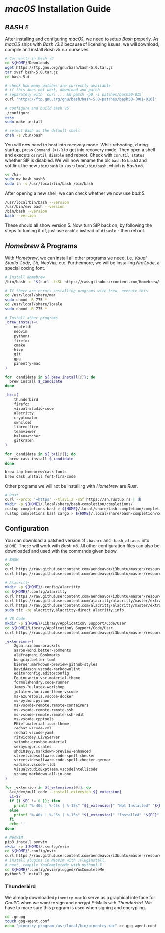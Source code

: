 # _macOS_ Installation Guide

[//]: # (source <https://scriptingosx.com/2019/02/install-bash-5-on-macos/>)

## _BASH 5_

After installing and configuring _macOS_, we need to setup _Bash_ properly. As _macOS_ ships with _Bash v3.2_ because of licensing issues, we will download, compile and install _Bash v5.x.x_ ourselves.

``` BASH
# Currently in Bash v3
cd ${HOME}/Downloads
wget https://ftp.gnu.org/gnu/bash/bash-5.0.tar.gz
tar xvzf bash-5.0.tar.gz
cd bash-5.0

# check how many patches are currently available
# if this does not work, download and patch
# separately with `curl ... && patch -p0 -i patches/bash50-0XX`
curl 'https://ftp.gnu.org/gnu/bash/bash-5.0-patches/bash50-[001-016]' | patch -p0

# configure and build Bash v5
./configure
make
sudo make install

# select Bash as the default shell
chsh -s /bin/bash
```

You will now need to boot into recovery mode. While rebooting, during startup, press `Command (⌘)-R` to get into recovery mode. Then open a shell and execute `csrutil disable` and reboot. Check with `csrutil status` whether SIP is disabled. We will now rename the old `bash` to `bash3` and softlink the new `/bin/bash` to `/usr/local/bin/bash`, which is _Bash v5_.

``` BASH
cd /bin
sudo mv bash bash3
sudo ln -s /usr/local/bin/bash /bin/bash
```

After opening a new shell, we can check whether we now use _bash5_.

``` BASH
/usr/local/bin/bash --version
/usr/bin/env bash --version
/bin/bash --version
bash --version
```

These should all show version 5. Now, turn SIP back on, by following the steps to turning it of, just use `enable` instead of `disable` - then reboot.

## _Homebrew_ & Programs

With _[Homebrew](https://brew.sh/)_, we can install all other programs we need, i.e. _Visual Studio Code_, _Git_, _NeoVim_, etc. Furthermore, we will be installing _FiraCode_, a special coding font.

[//]: # (cask sources https://formulae.brew.sh/cask/)

``` BASH
# Install Homebrew
/bin/bash -c "$(curl -fsSL https://raw.githubusercontent.com/Homebrew/install/master/install.sh)"

# If there are errors installing programs with brew, execute this
cd /usr/local/share/man
sudo chmod -R 775 *
cd /usr/local/share/locale
sudo chmod -R 775 *

# Install other programs
_brew_install=(
    neofetch
    neovim
    python3
    firefox
    cmake
    htop
    git
    gpg
    pinentry-mac
)

for _candidate in ${_brew_install[@]}; do
  brew install $_candidate
done

_bci=(
    thunderbird
    firefox
    visual-studio-code
    alacritty
    cryptomator
    owncloud
    libreoffice
    teamviewer
    balenaetcher
    gitkraken
)

for _candidate in ${_bci[@]}; do
  brew cask install $_candidate
done

brew tap homebrew/cask-fonts
brew cask install font-fira-code
```

Other programs we will not be installing with _Homebrew_ are _Rust_.

``` BASH
# Rust
curl --proto '=https' --tlsv1.2 -sSf https://sh.rustup.rs | sh
mkdir -p ${HOME}/.local/share/bash-completion/completions/
rustup completions bash > ${HOME}/.local/share/bash-completion/completions/rustup
rustup completions bash cargo > ${HOME}/.local/share/bash-completion/completions/cargo
```

## Configuration

You can download a patched version of `.bashrc` and `.bash_aliases` into `$HOME`. These will work with _Bash v5_. All other configuration files can also be downloaded and used with the commands given below.

``` BASH
# BASH
cd
curl https://raw.githubusercontent.com/aendeavor/i3buntu/master/resources/sys/sh/macOS/.bashrc > .bashrc
curl https://raw.githubusercontent.com/aendeavor/i3buntu/master/resources/sys/sh/macOS/.bash_aliases > .bash_aliases

# Alacritty
mkdir -p ${HOME}/.config/alacritty
cd ${HOME}/.config/alacritty
curl https://raw.githubusercontent.com/aendeavor/i3buntu/master/resources/sys/sh/macOS/alacritty.yml > alacritty.yml
curl https://raw.githubusercontent.com/alacritty/alacritty/master/extra/alacritty.info > alacritty.info
curl https://raw.githubusercontent.com/alacritty/alacritty/master/extra/completions/alacritty.bash > alacritty.bash
sudo tic -xe alacritty,alacritty-direct alacritty.info

# VS Code
mkdir -p ${HOME}/Library/Application\ Support/Code/User
cd ${HOME}/Library/Application\ Support/Code/User
curl https://raw.githubusercontent.com/aendeavor/i3buntu/master/resources/sys/vscode/settings.json > settings.json

_extensions=(
    2gua.rainbow-brackets
    aaron-bond.better-comments
    alefragnani.Bookmarks
    bungcip.better-toml
    bierner.markdown-preview-github-styles
    DavidAnson.vscode-markdownlint
    editorconfig.editorconfig
    Equinusocio.vsc-material-theme
    formulahendry.code-runner
    James-Yu.latex-workshop
    jolaleye.horizon-theme-vscode
    ms-azuretools.vscode-docker
    ms-python.python
    ms-vscode-remote.remote-containers
    ms-vscode-remote.remote-ssh
    ms-vscode-remote.remote-ssh-edit
    ms-vscode.cpptools
    PKief.material-icon-theme
    redhat.vscode-xml
    redhat.vscode-yaml
    ritwickdey.LiveServer
    sainnhe.gruvbox-material
    serayuzgur.crates
    shd101wyy.markdown-preview-enhanced
    streetsidesoftware.code-spell-checker
    streetsidesoftware.code-spell-checker-german
    vadimcn.vscode-lldb
    VisualStudioExptTeam.vscodeintellicode
    yzhang.markdown-all-in-one
)

for _extension in ${_extensions[@]}; do
  &>>/dev/null code --install-extension ${_extension}
  EC=$?
  if (( $EC != 0 )); then
    printf "%-40s | %-15s | %-15s" "${_extension}" "Not Installed" "${EC}"
  else
    printf "%-40s | %-15s | %-15s" "${_extension}" "Installed" "${EC}"
  fi
  echo ''
done

# NeoVIM
pip3 install pynvim
mkdir -p ${HOME}/.config/nvim
cd ${HOME}/.config/nvim
curl https://raw.githubusercontent.com/aendeavor/i3buntu/master/resources/sys/vi/init.vim > init.vim
# Install plugins in NeoVIm with :PlugInstall,
# next, compile YouCompleteMe with python3.X
cd ${HOME}/.config/nvim/plugged/YouCompleteMe
python3.7 install.py
```

### Thunderbird

We already downloaded `pinentry-mac` to serve as a graphical interface for _GnuPG_ when we want to sign and encrypt E-Mails with _Thunderbird_. We have to make sure this program is used when signing and encrypting.

```BASH
cd .gnupg
touch gpg-agent.conf
echo "pinentry-program /usr/local/bin/pinentry-mac" >> gpg-agent.conf
```
